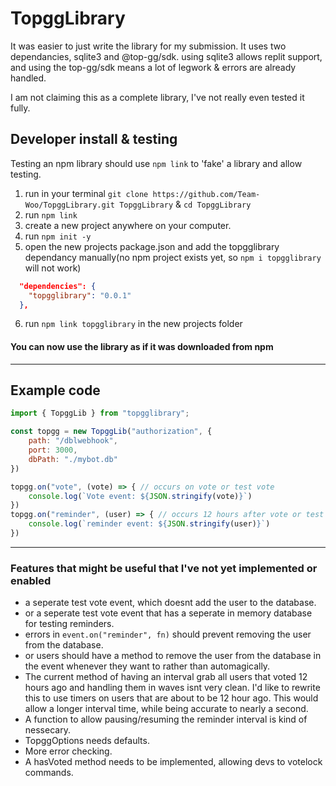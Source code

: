 # TopggLibrary

It was easier to just write the library for my submission. It uses two dependancies, sqlite3 and @top-gg/sdk.
using sqlite3 allows replit support, and using the top-gg/sdk means a lot of legwork & errors are already handled.

I am not claiming this as a complete library, I've not really even tested it fully.

## Developer install & testing
Testing an npm library should use `npm link` to 'fake' a library and allow testing.
1. run in your terminal `git clone https://github.com/Team-Woo/TopggLibrary.git TopggLibrary` & `cd TopggLibrary`
2. run `npm link`
3. create a new project anywhere on your computer.
4. run `npm init -y`
5. open the new projects package.json and add the topgglibrary dependancy manually(no npm project exists yet, so `npm i topgglibrary` will not work)
```json
  "dependencies": {
    "topgglibrary": "0.0.1"
  },
```
6. run `npm link topgglibrary` in the new projects folder

#### You can now use the library as if it was downloaded from npm

------------

## Example code

```javascript
import { TopggLib } from "topgglibrary";

const topgg = new TopggLib("authorization", {
	path: "/dblwebhook",
	port: 3000,
	dbPath: "./mybot.db"
})

topgg.on("vote", (vote) => { // occurs on vote or test vote
	console.log(`Vote event: ${JSON.stringify(vote)}`)
})
topgg.on("reminder", (user) => { // occurs 12 hours after vote or test vote
	console.log(`reminder event: ${JSON.stringify(user)}`)
})
```

------------


### Features that might be useful that I've not yet implemented or enabled
- a seperate test vote event, which doesnt add the user to the database.
- or a seperate test vote event that has a seperate in memory database for testing reminders.
- errors in `event.on("reminder", fn)` should prevent removing the user from the database.
- or users should have a method to remove the user from the database in the event whenever they want to rather than automagically.
- The current method of having an interval grab all users that voted 12 hours ago and handling them in waves isnt very clean. I'd like to rewrite this to use timers on users that are about to be 12 hour ago. This would allow a longer interval time, while being accurate to nearly a second.
- A function to allow pausing/resuming the reminder interval is kind of nessecary.
- TopggOptions needs defaults.
- More error checking.
- A hasVoted method needs to be implemented, allowing devs to votelock commands.